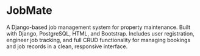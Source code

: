 # JobMate
A Django-based job management system for property maintenance. Built with Django, PostgreSQL, HTML, and Bootstrap. Includes user registration, engineer job tracking, and full CRUD functionality for managing bookings and job records in a clean, responsive interface.
